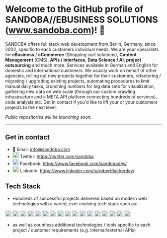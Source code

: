 # Welcome to the GitHub profile of SANDOBA//EBUSINESS SOLUTIONS (www.sandoba.com)! 👋

SANDOBA offers full stack web development from Berlin, Germany, since 2002, specific to each customers individual needs.
We are your specialists for **eBusiness** / **eCommerce** (Shopping cart solutions), **Content Management** (CMS), **APIs / interfaces**, **Data Science / AI**, **project outsourcing** and much more. Services available in German and English for domestic and international customers. We usually work on behalf of other agencies, rolling out new projects together for their customers, refactoring / migrating / upgrading existing projects, automating procedures to limit manual daily tasks, crunching numbers for big data sets for visualization, gathering new data on web scale (through our custom crawling infrastructure and a META API platform connecting hundreds of services), code analysis etc. Get in contact if you'd like to lift your or your customers projects to the next level.

*Public repositories will be launching soon.*

---

## Get in contact

- :e-mail: Email: info@sandoba.com
- <img src="https://cdn.jsdelivr.net/gh/devicons/devicon/icons/twitter/twitter-original.svg" alt="LinkedIn" width="20"> Twitter: https://twitter.com/sandoba
- <img src="https://cdn.jsdelivr.net/gh/devicons/devicon/icons/facebook/facebook-original.svg" alt="Facebook" width="20"> Facebook: https://www.facebook.com/sandobadev/
- <img src="https://cdn.jsdelivr.net/gh/devicons/devicon/icons/linkedin/linkedin-original.svg" alt="LinkedIn" width="20"> LinkedIn: https://www.linkedin.com/in/robertfischerdev/

## Tech Stack

- Hundreds of successful projects delivered based on modern web technologies with a varied, ever evolving tech stack such as:

[<img src="https://cdn.jsdelivr.net/gh/devicons/devicon/icons/php/php-original.svg" alt="PHP 7/8" width="20">][website]
[<img src="https://cdn.jsdelivr.net/gh/devicons/devicon/icons/symfony/symfony-original.svg" alt="Symfony (PHP framework)" width="20">][website]
[<img src="https://cdn.jsdelivr.net/gh/devicons/devicon/icons/laravel/laravel-original.svg" alt="Laravel (PHP framework)" width="20">][website]
[<img src="https://cdn.jsdelivr.net/gh/devicons/devicon/icons/mysql/mysql-original.svg" alt="MySQL / MariaDB (Database)" width="20">][website]
[<img src="https://cdn.jsdelivr.net/gh/devicons/devicon/icons/html5/html5-original.svg" alt="HTML5" width="20">][website]
[<img src="https://cdn.jsdelivr.net/gh/devicons/devicon/icons/javascript/javascript-original.svg" alt="JavaScript" width="20">][website]
[<img src="https://cdn.jsdelivr.net/gh/devicons/devicon/icons/typescript/typescript-original.svg" alt="Typescript" width="20">][website]
[<img src="https://cdn.jsdelivr.net/gh/devicons/devicon/icons/css3/css3-original.svg" alt="CSS3" width="20">][website]
[<img src="https://cdn.jsdelivr.net/gh/devicons/devicon/icons/less/less-original.svg" alt="LESS" width="20">][website]
[<img src="https://cdn.jsdelivr.net/gh/devicons/devicon/icons/sass/sass-original.svg" alt="Sass" width="20">][website]
[<img src="https://cdn.jsdelivr.net/gh/devicons/devicon/icons/git/git-original.svg" alt="Git (Version management)" width="20">][website]
[<img src="https://cdn.jsdelivr.net/gh/devicons/devicon/icons/composer/composer-original.svg" alt="Composer (Package management)" width="20">][website]
[<img src="https://cdn.jsdelivr.net/gh/devicons/devicon/icons/github/github-original.svg" alt="GitHub" width="20">][website]
[<img src="https://cdn.jsdelivr.net/gh/devicons/devicon/icons/apache/apache-original.svg" alt="Apache (Web server)" width="20">][website]
[<img src="https://cdn.jsdelivr.net/gh/devicons/devicon/icons/nginx/nginx-original.svg" alt="NGINX (Web server)" width="20">][website]
[<img src="https://cdn.jsdelivr.net/gh/devicons/devicon/icons/vscode/vscode-original.svg" alt="Visual Studio Code (IDE)" width="20">][website]
[<img src="https://cdn.jsdelivr.net/gh/devicons/devicon/icons/ssh/ssh-original.svg" alt="SSH" width="20">][website]

- as well as countless additional technologies / tools specific to each project / customer requirements (e.g. internal/external APIs)

[website]: https://www.sandoba.com/
